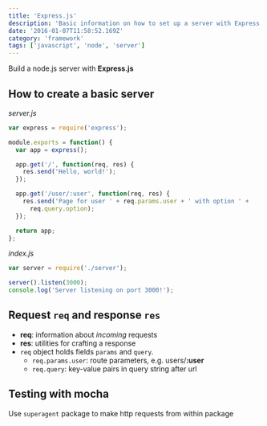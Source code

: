 ```yaml
---
title: 'Express.js'
description: 'Basic information on how to set up a server with Express.js'
date: '2016-01-07T11:58:52.169Z'
category: 'framework'
tags: ['javascript', 'node', 'server']
---
```


Build a node.js server with **Express.js**

## How to create a basic server

*server.js*

```js
var express = require('express');

module.exports = function() {
  var app = express();

  app.get('/', function(req, res) {
    res.send('Hello, world!');
  });

  app.get('/user/:user', function(req, res) {
    res.send('Page for user ' + req.params.user + ' with option ' +
      req.query.option);
  });

  return app;
};
```

*index.js*

```js
var server = require('./server');

server().listen(3000);
console.log('Server listening on port 3000!');
```

## Request `req` and response `res`

* **req**: information about *incoming* requests
* **res**: utilities for crafting a response
* `req` object holds fields `params` and `query`.
  * `req.params.user`: route parameters, e.g. users/**:user**
  * `req.query`: key-value pairs in query string after url

## Testing with mocha

Use `superagent` package to make http requests from within package
